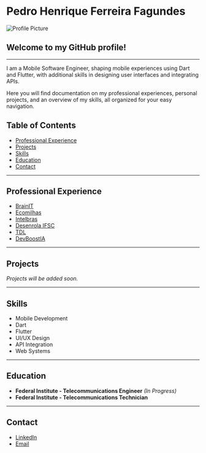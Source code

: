 # Pedro Henrique Ferreira Fagundes

![Profile Picture](profile_picture.jpg)

## **Welcome to my GitHub profile!**

---

I am a Mobile Software Engineer, shaping mobile experiences using Dart and Flutter, with additional skills in designing user interfaces and integrating APIs.

Here you will find documentation on my professional experiences, personal projects, and an overview of my skills, all organized for your easy navigation.

## **Table of Contents**

- [Professional Experience](#professional-experience)
- [Projects](#projects)
- [Skills](#skills)
- [Education](#education)
- [Contact](#contact)

---

## **Professional Experience**

- [BrainIT](brainit.md)
- [Ecomilhas](ecomilhas.md)
- [Intelbras](intelbras.md)
- [Desenrola IFSC](desenrolaifsc.md)
- [TDL](tdl.md)
- [DevBoostIA](devboostia.md)

---

## **Projects**

*Projects will be added soon.*

---

## **Skills**

- Mobile Development
- Dart
- Flutter
- UI/UX Design
- API Integration
- Web Systems

---

## **Education**
   
- **Federal Institute - Telecommunications Engineer** *(In Progress)*
- **Federal Institute - Telecommunications Technician** 

---

## **Contact**

- [LinkedIn](LinkedIn_URL)
- [Email](mailto:meuemail@email.com)
